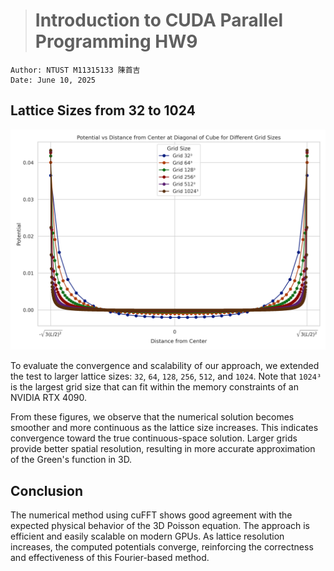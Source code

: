 ># Introduction to CUDA Parallel Programming HW9
```
Author: NTUST M11315133 陳首吉
Date: June 10, 2025
```

## Lattice Sizes from 32 to 1024

![](./result/diagonal_multi.png)

To evaluate the convergence and scalability of our approach, we extended the test to larger lattice sizes: `32`, `64`, `128`, `256`, `512`, and `1024`. Note that `1024³` is the largest grid size that can fit within the memory constraints of an NVIDIA RTX 4090.

From these figures, we observe that the numerical solution becomes smoother and more continuous as the lattice size increases. This indicates convergence toward the true continuous-space solution. Larger grids provide better spatial resolution, resulting in more accurate approximation of the Green's function in 3D.

## Conclusion

The numerical method using cuFFT shows good agreement with the expected physical behavior of the 3D Poisson equation. The approach is efficient and easily scalable on modern GPUs. As lattice resolution increases, the computed potentials converge, reinforcing the correctness and effectiveness of this Fourier-based method.

